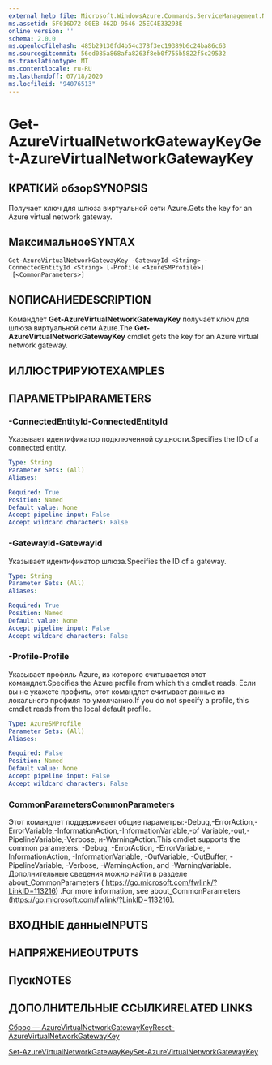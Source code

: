 ```yaml
---
external help file: Microsoft.WindowsAzure.Commands.ServiceManagement.Network.dll-Help.xml
ms.assetid: 5F016D72-80EB-462D-9646-25EC4E33293E
online version: ''
schema: 2.0.0
ms.openlocfilehash: 485b29130fd4b54c378f3ec19389b6c24ba86c63
ms.sourcegitcommit: 56ed085a868afa8263f8eb0f755b5822f5c29532
ms.translationtype: MT
ms.contentlocale: ru-RU
ms.lasthandoff: 07/18/2020
ms.locfileid: "94076513"
---
```

# <span data-ttu-id="09e6d-101">Get-AzureVirtualNetworkGatewayKey</span><span class="sxs-lookup"><span data-stu-id="09e6d-101">Get-AzureVirtualNetworkGatewayKey</span></span>

## <span data-ttu-id="09e6d-102">КРАТКИй обзор</span><span class="sxs-lookup"><span data-stu-id="09e6d-102">SYNOPSIS</span></span>
<span data-ttu-id="09e6d-103">Получает ключ для шлюза виртуальной сети Azure.</span><span class="sxs-lookup"><span data-stu-id="09e6d-103">Gets the key for an Azure virtual network gateway.</span></span>

## <span data-ttu-id="09e6d-104">Максимальное</span><span class="sxs-lookup"><span data-stu-id="09e6d-104">SYNTAX</span></span>

```
Get-AzureVirtualNetworkGatewayKey -GatewayId <String> -ConnectedEntityId <String> [-Profile <AzureSMProfile>]
 [<CommonParameters>]
```

## <span data-ttu-id="09e6d-105">NОПИСАНИЕ</span><span class="sxs-lookup"><span data-stu-id="09e6d-105">DESCRIPTION</span></span>
<span data-ttu-id="09e6d-106">Командлет **Get-AzureVirtualNetworkGatewayKey** получает ключ для шлюза виртуальной сети Azure.</span><span class="sxs-lookup"><span data-stu-id="09e6d-106">The **Get-AzureVirtualNetworkGatewayKey** cmdlet gets the key for an Azure virtual network gateway.</span></span>

## <span data-ttu-id="09e6d-107">ИЛЛЮСТРИРУЮТ</span><span class="sxs-lookup"><span data-stu-id="09e6d-107">EXAMPLES</span></span>

## <span data-ttu-id="09e6d-108">ПАРАМЕТРЫ</span><span class="sxs-lookup"><span data-stu-id="09e6d-108">PARAMETERS</span></span>

### <span data-ttu-id="09e6d-109">-ConnectedEntityId</span><span class="sxs-lookup"><span data-stu-id="09e6d-109">-ConnectedEntityId</span></span>
<span data-ttu-id="09e6d-110">Указывает идентификатор подключенной сущности.</span><span class="sxs-lookup"><span data-stu-id="09e6d-110">Specifies the ID of a connected entity.</span></span>

```yaml
Type: String
Parameter Sets: (All)
Aliases: 

Required: True
Position: Named
Default value: None
Accept pipeline input: False
Accept wildcard characters: False
```

### <span data-ttu-id="09e6d-111">-GatewayId</span><span class="sxs-lookup"><span data-stu-id="09e6d-111">-GatewayId</span></span>
<span data-ttu-id="09e6d-112">Указывает идентификатор шлюза.</span><span class="sxs-lookup"><span data-stu-id="09e6d-112">Specifies the ID of a gateway.</span></span>

```yaml
Type: String
Parameter Sets: (All)
Aliases: 

Required: True
Position: Named
Default value: None
Accept pipeline input: False
Accept wildcard characters: False
```

### <span data-ttu-id="09e6d-113">-Profile</span><span class="sxs-lookup"><span data-stu-id="09e6d-113">-Profile</span></span>
<span data-ttu-id="09e6d-114">Указывает профиль Azure, из которого считывается этот командлет.</span><span class="sxs-lookup"><span data-stu-id="09e6d-114">Specifies the Azure profile from which this cmdlet reads.</span></span> <span data-ttu-id="09e6d-115">Если вы не укажете профиль, этот командлет считывает данные из локального профиля по умолчанию.</span><span class="sxs-lookup"><span data-stu-id="09e6d-115">If you do not specify a profile, this cmdlet reads from the local default profile.</span></span>

```yaml
Type: AzureSMProfile
Parameter Sets: (All)
Aliases: 

Required: False
Position: Named
Default value: None
Accept pipeline input: False
Accept wildcard characters: False
```

### <span data-ttu-id="09e6d-116">CommonParameters</span><span class="sxs-lookup"><span data-stu-id="09e6d-116">CommonParameters</span></span>
<span data-ttu-id="09e6d-117">Этот командлет поддерживает общие параметры:-Debug,-ErrorAction,-ErrorVariable,-InformationAction,-InformationVariable,-of Variable,-out,-PipelineVariable,-Verbose, и-WarningAction.</span><span class="sxs-lookup"><span data-stu-id="09e6d-117">This cmdlet supports the common parameters: -Debug, -ErrorAction, -ErrorVariable, -InformationAction, -InformationVariable, -OutVariable, -OutBuffer, -PipelineVariable, -Verbose, -WarningAction, and -WarningVariable.</span></span> <span data-ttu-id="09e6d-118">Дополнительные сведения можно найти в разделе about_CommonParameters ( https://go.microsoft.com/fwlink/?LinkID=113216) .</span><span class="sxs-lookup"><span data-stu-id="09e6d-118">For more information, see about_CommonParameters (https://go.microsoft.com/fwlink/?LinkID=113216).</span></span>

## <span data-ttu-id="09e6d-119">ВХОДНЫЕ данные</span><span class="sxs-lookup"><span data-stu-id="09e6d-119">INPUTS</span></span>

## <span data-ttu-id="09e6d-120">НАПРЯЖЕНИЕ</span><span class="sxs-lookup"><span data-stu-id="09e6d-120">OUTPUTS</span></span>

## <span data-ttu-id="09e6d-121">Пуск</span><span class="sxs-lookup"><span data-stu-id="09e6d-121">NOTES</span></span>

## <span data-ttu-id="09e6d-122">ДОПОЛНИТЕЛЬНЫЕ ССЫЛКИ</span><span class="sxs-lookup"><span data-stu-id="09e6d-122">RELATED LINKS</span></span>

[<span data-ttu-id="09e6d-123">Сброс — AzureVirtualNetworkGatewayKey</span><span class="sxs-lookup"><span data-stu-id="09e6d-123">Reset-AzureVirtualNetworkGatewayKey</span></span>](./Reset-AzureVirtualNetworkGatewayKey.md)

[<span data-ttu-id="09e6d-124">Set-AzureVirtualNetworkGatewayKey</span><span class="sxs-lookup"><span data-stu-id="09e6d-124">Set-AzureVirtualNetworkGatewayKey</span></span>](./Set-AzureVirtualNetworkGatewayKey.md)


